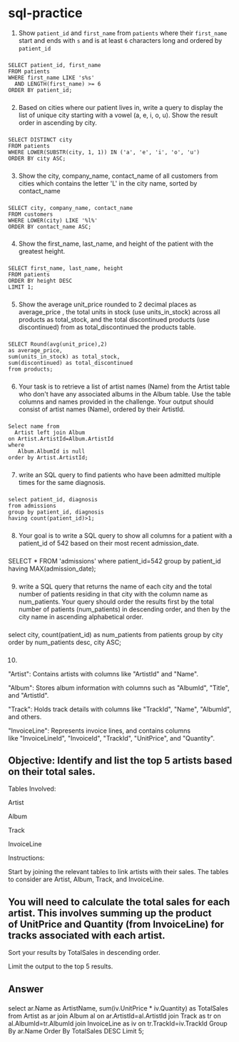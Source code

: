 # sql-practice

1. Show `patient_id` and `first_name` from `patients` where their `first_name` start and ends with `s` and is at least `6` characters long and ordered by `patient_id`
   
###
    SELECT patient_id, first_name
    FROM patients
    WHERE first_name LIKE 's%s'
      AND LENGTH(first_name) >= 6
    ORDER BY patient_id;
###


2. Based on cities where our patient lives in, write a query to display the list of unique city starting with a vowel (a, e, i, o, u). Show the result order in ascending by city.

###
    SELECT DISTINCT city
    FROM patients
    WHERE LOWER(SUBSTR(city, 1, 1)) IN ('a', 'e', 'i', 'o', 'u')
    ORDER BY city ASC;
###


3. Show the city, company_name, contact_name of all customers from cities which contains the letter 'L' in the city name, sorted by contact_name

###
    SELECT city, company_name, contact_name
    FROM customers
    WHERE LOWER(city) LIKE '%l%'
    ORDER BY contact_name ASC;
###

4. Show the first_name, last_name, and height of the patient with the greatest height.

###
    SELECT first_name, last_name, height
    FROM patients
    ORDER BY height DESC
    LIMIT 1;
###

5. Show the average unit_price rounded to 2 decimal places as average_price , the total units in stock (use units_in_stock) across all products as total_stock, and the total discontinued products (use discontinued) from as total_discontinued the products table.

###
    SELECT Round(avg(unit_price),2) 
    as average_price, 
    sum(units_in_stock) as total_stock,
    sum(discontinued) as total_discontinued 
    from products;
###

6. Your task is to retrieve a list of artist names (Name) from the Artist table who don't have any associated albums in the Album table. Use the table columns and names provided in the challenge. Your output should consist of artist names (Name), ordered by their ArtistId.

###
    Select name from 
      Artist left join Album 
    on Artist.ArtistId=Album.ArtistId 
    where 
       Album.AlbumId is null
    order by Artist.ArtistId;
###

7. write an SQL query to find patients who have been admitted multiple times for the same diagnosis.

###
    select patient_id, diagnosis 
    from admissions  
    group by patient_id, diagnosis 
    having count(patient_id)>1;
###

8. Your goal is to write a SQL query to show all columns for a patient with a patient_id of 542 based on their most recent admission_date.
   
###
   SELECT * FROM 'admissions' where patient_id=542 group by patient_id having MAX(admission_date);
###

9. write a SQL query that returns the name of each city and the total number of patients residing in that city with the column name as num_patients. Your query should order the results first by the total number of patients (num_patients) in descending order, and then by the city name in ascending alphabetical order.

###
   select city, count(patient_id) as num_patients 
   from patients 
   group by city 
   order by 
       num_patients desc,
       city ASC;
###

10. 

"Artist": Contains artists with columns like "ArtistId" and "Name".

"Album": Stores album information with columns such as "AlbumId", "Title", and "ArtistId".

"Track": Holds track details with columns like "TrackId", "Name", "AlbumId", and others.

"InvoiceLine": Represents invoice lines, and contains columns like "InvoiceLineId", "InvoiceId", "TrackId", "UnitPrice", and "Quantity".



## Objective: Identify and list the top 5 artists based on their total sales.



Tables Involved:

Artist

Album

Track

InvoiceLine

Instructions:

Start by joining the relevant tables to link artists with their sales. The tables to consider are Artist, Album, Track, and InvoiceLine.

## You will need to calculate the total sales for each artist. This involves summing up the product of UnitPrice and Quantity (from InvoiceLine) for tracks associated with each artist.

Sort your results by TotalSales in descending order.

Limit the output to the top 5 results.


## Answer

###
   select ar.Name as ArtistName, 
   sum(iv.UnitPrice * iv.Quantity) as TotalSales 
   from Artist as ar join Album al 
   on ar.ArtistId=al.ArtistId
   join Track as tr 
   on al.AlbumId=tr.AlbumId
   join InvoiceLine as iv
   on tr.TrackId=iv.TrackId
   Group By ar.Name
   Order By TotalSales DESC
   Limit 5;
###
